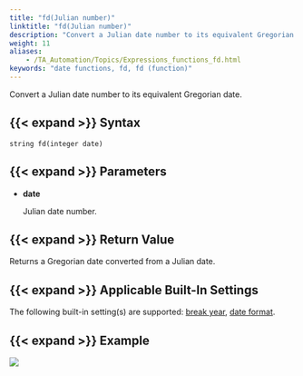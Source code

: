 ```yaml
--- 
title: "fd(Julian number)"
linktitle: "fd(Julian number)"
description: "Convert a Julian date number to its equivalent Gregorian date."
weight: 11
aliases: 
    - /TA_Automation/Topics/Expressions_functions_fd.html
keywords: "date functions, fd, fd (function)"
---
```


Convert a Julian date number to its equivalent Gregorian date.

## {{< expand >}} Syntax

`string fd(integer date)`

## {{< expand >}} Parameters

-   **date**

    Julian date number.


## {{< expand >}} Return Value

Returns a Gregorian date converted from a Julian date.

## {{< expand >}} Applicable Built-In Settings

The following built-in setting\(s\) are supported: [break year](/automation-guide/action-based-testing-language/built-in-settings/date-time-settings/break-year), [date format](/automation-guide/action-based-testing-language/built-in-settings/date-time-settings/date-format).

## {{< expand >}} Example

![](/images/TA_Automation/Images/automationguide_datefunction12.png)





